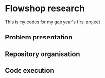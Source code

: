 # Flowshop research
This is my codes for my gap year's first project

## Problem presentation

## Repository organisation

## Code execution
